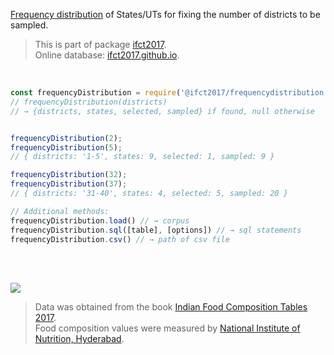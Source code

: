 [Frequency distribution] of States/UTs for fixing the number of districts to be sampled.

> This is part of package [ifct2017].<br>
> Online database: [ifct2017.github.io].

<br>

```javascript
const frequencyDistribution = require('@ifct2017/frequencydistribution');
// frequencyDistribution(districts)
// → {districts, states, selected, sampled} if found, null otherwise


frequencyDistribution(2);
frequencyDistribution(5);
// { districts: '1-5', states: 9, selected: 1, sampled: 9 }

frequencyDistribution(32);
frequencyDistribution(37);
// { districts: '31-40', states: 4, selected: 5, sampled: 20 }
```

```javascript
// Additional methods:
frequencyDistribution.load() // → corpus
frequencyDistribution.sql([table], [options]) // → sql statements
frequencyDistribution.csv() // → path of csv file
```

<br>
<br>

[![](https://i.imgur.com/D5UYmbD.jpg)](https://www.npmjs.com/package/ifct2017)

> Data was obtained from the book [Indian Food Composition Tables 2017].<br>
> Food composition values were measured by [National Institute of Nutrition, Hyderabad].

[ifct2017]: https://www.npmjs.com/package/ifct2017
[Indian Food Composition Tables 2017]: http://ifct2017.com/
[Frequency distribution]: https://github.com/ifct2017/frequencydistribution/blob/master/index.csv
[ifct2017.github.io]: https://ifct2017.github.io
[National Institute of Nutrition, Hyderabad]: https://www.nin.res.in/
